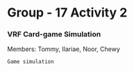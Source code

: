 # Group - 17 Activity 2
### VRF Card-game Simulation
Members: Tommy, Ilariae, Noor, Chewy

```
Game simulation
```
